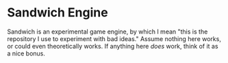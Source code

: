 # Sandwich Engine

Sandwich is an experimental game engine, by which I mean "this is the repository I use to experiment with bad ideas." Assume nothing here works, or could even theoretically works. If anything here _does_ work, think of it as a nice bonus.
